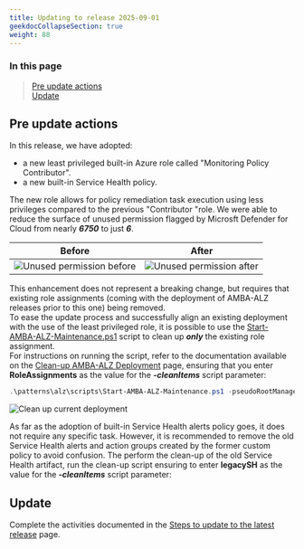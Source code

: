 ```yaml
---
title: Updating to release 2025-09-01
geekdocCollapseSection: true
weight: 88
---
```


### In this page

> [Pre update actions](#pre-update-actions) </br>
> [Update](#update)

## Pre update actions

In this release, we have adopted:

- a new least privileged built-in Azure role called "Monitoring Policy Contributor".
- a new built-in Service Health policy.

The new role allows for policy remediation task execution using less privileges compared to the previous "Contributor "role. We were able to reduce the surface of unused permission flagged by Microsft Defender for Cloud from nearly ***6750*** to just ***6***.

| Before                                                                   | After                                                                  |
| ------------------------------------------------------------------------ | ---------------------------------------------------------------------- |
| ![Unused permission before](../../../media/UnusedPermissions_Before.png) | ![Unused permission after](../../../media/UnusedPermissions_After.png) |

This enhancement does not represent a breaking change, but requires that existing role assignments (coming with the deployment of AMBA-ALZ releases prior to this one) being removed.</br>
To ease the update process and successfully align an existing deployment with the use of the least privileged role, it is possible to use the [Start-AMBA-ALZ-Maintenance.ps1](https://github.com/Azure/azure-monitor-baseline-alerts/blob/main/patterns/alz/scripts/Start-AMBA-ALZ-Maintenance.ps1) script to clean up ***only*** the existing role assignment.</br>
For instructions on running the script, refer to the documentation available on the [Clean-up AMBA-ALZ Deployment](../../Cleaning-up-a-Deployment) page, ensuring that you enter **RoleAssignments** as the value for the ***-cleanItems*** script parameter:

```powershell
.\patterns\alz\scripts\Start-AMBA-ALZ-Maintenance.ps1 -pseudoRootManagementGroup $pseudoRootManagementGroup -cleanItems RoleAssignments
```

  ![Clean up current deployment](../../../media/Clean-up-current-roleAssignments.png)

As far as the adoption of built-in Service Health alerts policy goes, it does not require any specific task. However, it is recommended to remove the old Service Health alerts and action groups created by the former custom policy to avoid confusion. The perform the clean-up of the old Service Health artifact, run the clean-up script ensuring to enter **legacySH** as the value for the ***-cleanItems*** script parameter:

## Update

Complete the activities documented in the [Steps to update to the latest release](../#steps-to-update-to-the-latest-release) page.
